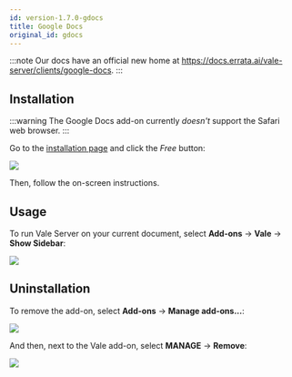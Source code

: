 ```yaml
---
id: version-1.7.0-gdocs
title: Google Docs
original_id: gdocs
---
```


:::note
Our docs have an official new home at https://docs.errata.ai/vale-server/clients/google-docs.
:::

## Installation

:::warning
The Google Docs add-on currently *doesn't* support the Safari web browser.
:::

Go to the [installation page](https://chrome.google.com/webstore/detail/vale/dajjahcjejjigdlhbbofcbafdgmjlnff?authuser=0) and click the *Free* button:

<img src="assets/ui/Google/free.png">

Then, follow the on-screen instructions.

## Usage

<!-- vale Base.SpellCheck = NO -->

To run Vale Server on your current document, select
**Add-ons** &rarr; **Vale** &rarr; **Show Sidebar**:

<img src="assets/ui/Google/menu.png">

## Uninstallation

To remove the add-on, select **Add-ons** &rarr; **Manage add-ons...**:

<!-- vale Base.SpellCheck = YES -->

<img src="assets/ui/Google/manage.png">

And then, next to the Vale add-on, select **MANAGE** &rarr; **Remove**:

<img src="assets/ui/Google/remove.png">

